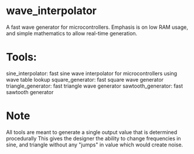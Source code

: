 # wave_interpolator
A fast wave generator for microcontrollers.
Emphasis is on low RAM usage, and simple mathematics to allow real-time generation.

# Tools:
sine_interpolator:  fast sine wave interpolator for microcontrollers using wave table lookup
square_generator:   fast square wave generator
triangle_generator: fast triangle wave generator
sawtooth_generator: fast sawtooth generator

# Note
All tools are meant to generate a single output value that is determined procedurally
This gives the designer the ability to change frequencies in sine, and triangle without
any "jumps" in value which would create noise.
